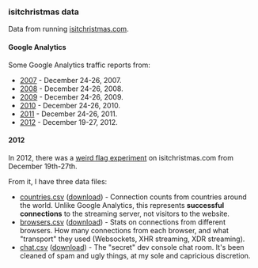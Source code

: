 ### isitchristmas data

Data from running [isitchristmas.com](http://isitchristmas.com).

#### Google Analytics

Some Google Analytics traffic reports from:

* [2007](http://isitchristmas.github.io/data/google-analytics/2007.pdf) - December 24-26, 2007.
* [2008](http://isitchristmas.github.io/data/google-analytics/2007.pdf) - December 24-26, 2008.
* [2009](http://isitchristmas.github.io/data/google-analytics/2007.pdf) - December 24-26, 2009.
* [2010](http://isitchristmas.github.io/data/google-analytics/2007.pdf) - December 24-26, 2010.
* [2011](http://isitchristmas.github.io/data/google-analytics/2007.pdf) - December 24-26, 2011.
* [2012](http://isitchristmas.github.io/data/google-analytics/2007.pdf) - December 19-27, 2012.

#### 2012

In 2012, there was a [weird flag experiment](https://konklone.com/post/isitchristmas-dot-com-2012) on isitchristmas.com from December 19th-27th.

From it, I have three data files:

* [countries.csv](2012/countries.csv) ([download](http://isitchristmas.github.io/data/2012/countries.csv)) - Connection counts from countries around the world. Unlike Google Analytics, this represents **successful connections** to the streaming server, not visitors to the website.
* [browsers.csv](2012/browsers.csv) ([download](http://isitchristmas.github.io/data/2012/browsers.csv)) - Stats on connections from different browsers. How many connections from each browser, and what "transport" they used (Websockets, XHR streaming, XDR streaming).
* [chat.csv](2012/chat.csv) ([download](http://isitchristmas.github.io/data/2012/chat.csv)) - The "secret" dev console chat room. It's been cleaned of spam and ugly things, at my sole and capricious discretion.